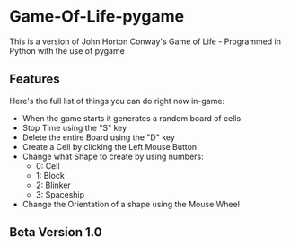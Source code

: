 # Game-Of-Life-pygame
This is a version of John Horton Conway's Game of Life - Programmed in Python with the use of pygame

## Features
Here's the full list of things you can do right now in-game:
* When the game starts it generates a random board of cells
* Stop Time using the "S" key
* Delete the entire Board using the "D" key
* Create a Cell by clicking the Left Mouse Button
* Change what Shape to create by using numbers:
  * 0: Cell
  * 1: Block
  * 2: Blinker
  * 3: Spaceship
* Change the Orientation of a shape using the Mouse Wheel

## Beta Version 1.0
